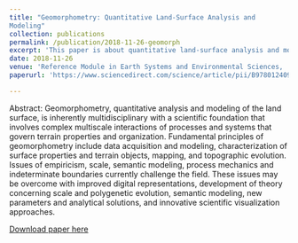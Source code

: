 ```yaml
---
title: "Geomorphometry: Quantitative Land-Surface Analysis and 
Modeling"
collection: publications
permalink: /publication/2018-11-26-geomorph 
excerpt: 'This paper is about quantitative land-surface analysis and modeling.'
date: 2018-11-26
venue: 'Reference Module in Earth Systems and Environmental Sciences,   Bishop, M. P., Young, B. W., & Huo, D.'
paperurl: 'https://www.sciencedirect.com/science/article/pii/B9780124095489114691?via%3Dihub'

---
```

Abstract: Geomorphometry, quantitative analysis and modeling of the land surface, is inherently multidisciplinary with a scientific foundation that involves complex multiscale interactions of processes and systems that govern terrain properties and organization. Fundamental principles of geomorphometry include data acquisition and modeling, characterization of surface properties and terrain objects, mapping, and topographic evolution. Issues of empiricism, scale, semantic modeling, process mechanics and indeterminate boundaries currently challenge the field. These issues may be overcome with improved digital representations, development of theory concerning scale and polygenetic evolution, semantic modeling, new parameters and analytical solutions, and innovative scientific visualization approaches.

[Download paper here](https://www.sciencedirect.com/science/article/pii/B9780124095489114691?via%3Dihub)
